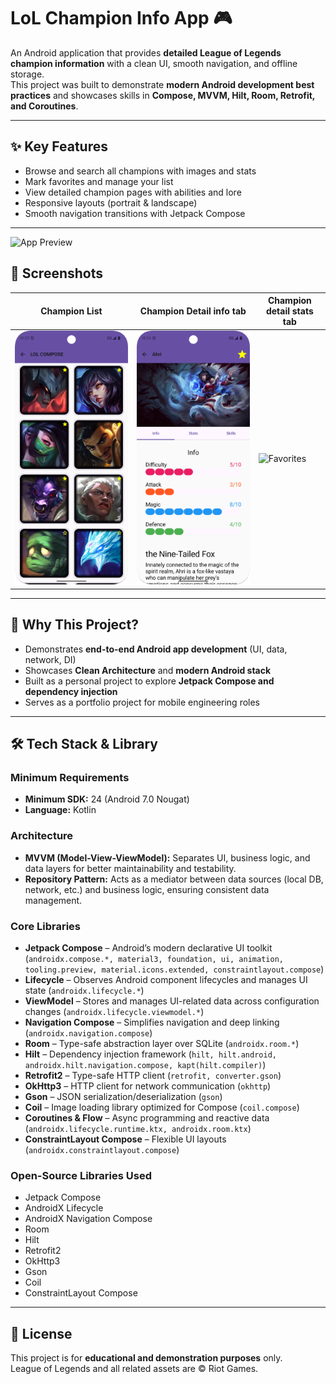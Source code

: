 # LoL Champion Info App 🎮

An Android application that provides **detailed League of Legends champion information** with a clean UI, smooth navigation, and offline storage.  
This project was built to demonstrate **modern Android development best practices** and showcases skills in **Compose, MVVM, Hilt, Room, Retrofit, and Coroutines**.

---

## ✨ Key Features
- Browse and search all champions with images and stats
- Mark favorites and manage your list
- View detailed champion pages with abilities and lore
- Responsive layouts (portrait & landscape)
- Smooth navigation transitions with Jetpack Compose

---

![App Preview](docs/screenshots/preview.gif)

## 📸 Screenshots
| Champion List                      | Champion Detail  info tab                   | Champion detail stats tab                    |
|------------------------------------|---------------------------------------------|----------------------------------------------|
| ![List](docs/screenshots/list.png) | ![Detail](docs/screenshots/detail_info.png) | ![Favorites](docs/screenshots/favorites.png) |

---

## 🎯 Why This Project?
- Demonstrates **end-to-end Android app development** (UI, data, network, DI)  
- Showcases **Clean Architecture** and **modern Android stack**  
- Built as a personal project to explore **Jetpack Compose and dependency injection**  
- Serves as a portfolio project for mobile engineering roles

---

## 🛠️ Tech Stack & Library

### Minimum Requirements
- **Minimum SDK:** 24 (Android 7.0 Nougat)  
- **Language:** Kotlin  

### Architecture
- **MVVM (Model-View-ViewModel):** Separates UI, business logic, and data layers for better maintainability and testability.  
- **Repository Pattern:** Acts as a mediator between data sources (local DB, network, etc.) and business logic, ensuring consistent data management.  

### Core Libraries
- **Jetpack Compose** – Android’s modern declarative UI toolkit  
  (`androidx.compose.*, material3, foundation, ui, animation, tooling.preview, material.icons.extended, constraintlayout.compose`)  
- **Lifecycle** – Observes Android component lifecycles and manages UI state (`androidx.lifecycle.*`)  
- **ViewModel** – Stores and manages UI-related data across configuration changes (`androidx.lifecycle.viewmodel.*`)  
- **Navigation Compose** – Simplifies navigation and deep linking (`androidx.navigation.compose`)  
- **Room** – Type-safe abstraction layer over SQLite (`androidx.room.*`)  
- **Hilt** – Dependency injection framework (`hilt, hilt.android, androidx.hilt.navigation.compose, kapt(hilt.compiler)`)  
- **Retrofit2** – Type-safe HTTP client (`retrofit, converter.gson`)  
- **OkHttp3** – HTTP client for network communication (`okhttp`)  
- **Gson** – JSON serialization/deserialization (`gson`)  
- **Coil** – Image loading library optimized for Compose (`coil.compose`)  
- **Coroutines & Flow** – Async programming and reactive data (`androidx.lifecycle.runtime.ktx, androidx.room.ktx`)  
- **ConstraintLayout Compose** – Flexible UI layouts (`androidx.constraintlayout.compose`)  

### Open-Source Libraries Used
- Jetpack Compose  
- AndroidX Lifecycle  
- AndroidX Navigation Compose  
- Room  
- Hilt  
- Retrofit2  
- OkHttp3  
- Gson  
- Coil  
- ConstraintLayout Compose  

---

## 📜 License
This project is for **educational and demonstration purposes** only.  
League of Legends and all related assets are © Riot Games.
